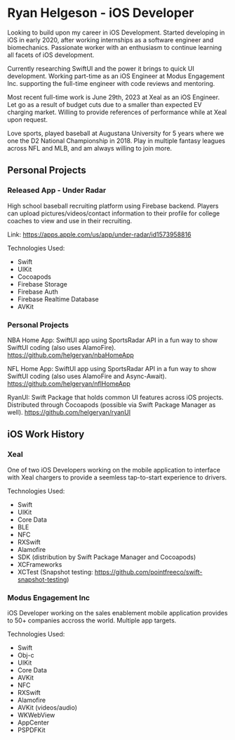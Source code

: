 # Ryan Helgeson - iOS Developer

Looking to build upon my career in iOS Development. Started developing in iOS in early 2020, after working internships as a software engineer and biomechanics. Passionate worker with an enthusiasm to continue learning all facets of iOS development.

Currently researching SwiftUI and the power it brings to quick UI development. Working part-time as an iOS Engineer at Modus Engagement Inc. supporting the full-time engineer with code reviews and mentoring.

Most recent full-time work is June 29th, 2023 at Xeal as an iOS Engineer. Let go as a result of budget cuts due to a smaller than expected EV charging market. Willing to provide references of performance while at Xeal upon request.

Love sports, played baseball at Augustana University for 5 years where we one the D2 National Championship in 2018. Play in multiple fantasy leagues across NFL and MLB, and am always willing to join more. 

## Personal Projects 

### Released App - Under Radar
High school baseball recruiting platform using Firebase backend. Players can upload pictures/videos/contact information to their profile for college coaches to view and use in their recruiting. 

Link: https://apps.apple.com/us/app/under-radar/id1573958816

Technologies Used:
- Swift
- UIKit
- Cocoapods
- Firebase Storage
- Firebase Auth
- Firebase Realtime Database
- AVKit

### Personal Projects

NBA Home App: SwiftUI app using SportsRadar API in a fun way to show SwiftUI coding (also uses AlamoFire). https://github.com/helgeryan/nbaHomeApp

NFL Home App: SwiftUI app using SportsRadar API in a fun way to show SwiftUI coding (also uses AlamoFire and Async-Await). https://github.com/helgeryan/nflHomeApp

RyanUI: Swift Package that holds common UI features across iOS projects. Distributed through Cocoapods (possible via Swift Package Manager as well). https://github.com/helgeryan/ryanUI

## iOS Work History 

### Xeal
One of two iOS Developers working on the mobile application to interface with Xeal chargers to provide a seemless tap-to-start experience to drivers.

Technologies Used:
- Swift
- UIKit
- Core Data
- BLE
- NFC
- RXSwift
- Alamofire
- SDK (distribution by Swift Package Manager and Cocoapods)
- XCFrameworks
- XCTest (Snapshot testing: https://github.com/pointfreeco/swift-snapshot-testing)


### Modus Engagement Inc
iOS Developer working on the sales enablement mobile application provides to 50+ companies accross the world. Multiple app targets.

Technologies Used:
- Swift
- Obj-c
- UIKit
- Core Data
- AVKit
- NFC
- RXSwift
- Alamofire
- AVKit (videos/audio)
- WKWebView
- AppCenter
- PSPDFKit

